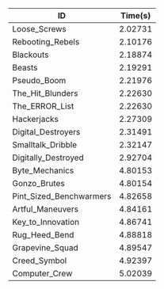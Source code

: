 |ID|Time(s)|
|-|-|
|Loose_Screws|2.02731|
|Rebooting_Rebels|2.10176|
|Blackouts|2.18874|
|Beasts|2.19291|
|Pseudo_Boom|2.21976|
|The_Hit_Blunders|2.22630|
|The_ERROR_List|2.22630|
|Hackerjacks|2.27309|
|Digital_Destroyers|2.31491|
|Smalltalk_Dribble|2.32147|
|Digitally_Destroyed|2.92704|
|Byte_Mechanics|4.80153|
|Gonzo_Brutes|4.80154|
|Pint_Sized_Benchwarmers|4.82658|
|Artful_Maneuvers|4.84161|
|Key_to_Innovation|4.86741|
|Rug_Heed_Bend|4.88818|
|Grapevine_Squad|4.89547|
|Creed_Symbol|4.92397|
|Computer_Crew|5.02039|
